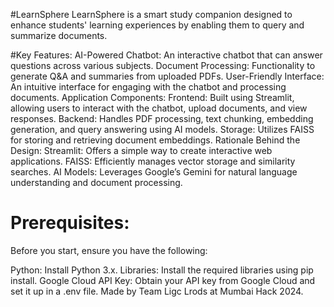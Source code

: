 #LearnSphere
LearnSphere is a smart study companion designed to enhance students' learning experiences by enabling them to query and summarize documents.

#Key Features:
AI-Powered Chatbot: An interactive chatbot that can answer questions across various subjects.
Document Processing: Functionality to generate Q&A and summaries from uploaded PDFs.
User-Friendly Interface: An intuitive interface for engaging with the chatbot and processing documents.
Application Components:
Frontend: Built using Streamlit, allowing users to interact with the chatbot, upload documents, and view responses.
Backend: Handles PDF processing, text chunking, embedding generation, and query answering using AI models.
Storage: Utilizes FAISS for storing and retrieving document embeddings.
Rationale Behind the Design:
Streamlit: Offers a simple way to create interactive web applications.
FAISS: Efficiently manages vector storage and similarity searches.
AI Models: Leverages Google’s Gemini for natural language understanding and document processing.
# Prerequisites:
Before you start, ensure you have the following:

Python: Install Python 3.x.
Libraries: Install the required libraries using pip install.
Google Cloud API Key: Obtain your API key from Google Cloud and set it up in a .env file.
Made by Team Ligc Lrods at Mumbai Hack 2024.

